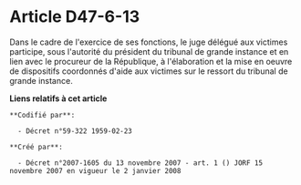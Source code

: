 # Article D47-6-13

Dans le cadre de l'exercice de ses fonctions, le juge délégué aux victimes participe, sous l'autorité du président du
tribunal de grande instance et en lien avec le procureur de la République, à l'élaboration et la mise en oeuvre de
dispositifs coordonnés d'aide aux victimes sur le ressort du tribunal de grande instance.

**Liens relatifs à cet article**

	**Codifié par**:

	  - Décret n°59-322 1959-02-23

	**Créé par**:

	  - Décret n°2007-1605 du 13 novembre 2007 - art. 1 () JORF 15 novembre 2007 en vigueur le 2 janvier 2008
